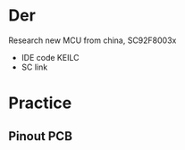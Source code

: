 # Der
Research new MCU from china, SC92F8003x 
+ IDE code KEILC
+ SC link
# Practice
## Pinout PCB

## 
